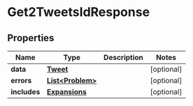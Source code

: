

# Get2TweetsIdResponse


## Properties

| Name | Type | Description | Notes |
|------------ | ------------- | ------------- | -------------|
|**data** | [**Tweet**](Tweet.md) |  |  [optional] |
|**errors** | [**List&lt;Problem&gt;**](Problem.md) |  |  [optional] |
|**includes** | [**Expansions**](Expansions.md) |  |  [optional] |




